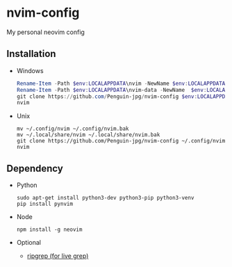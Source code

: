 # nvim-config

My personal neovim config

## Installation

- Windows

  ```powershell
  Rename-Item -Path $env:LOCALAPPDATA\nvim -NewName $env:LOCALAPPDATA\nvim.bak
  Rename-Item -Path $env:LOCALAPPDATA\nvim-data -NewName  $env:LOCALAPPDATA\nvim-data.bak
  git clone https://github.com/Penguin-jpg/nvim-config $env:LOCALAPPDATA\nvim
  nvim
  ```

- Unix

  ```shell
  mv ~/.config/nvim ~/.config/nvim.bak
  mv ~/.local/share/nvim ~/.local/share/nvim.bak
  git clone https://github.com/Penguin-jpg/nvim-config ~/.config/nvim
  nvim
  ```

## Dependency

- Python

  ```shell
  sudo apt-get install python3-dev python3-pip python3-venv
  pip install pynvim
  ```

- Node

  ```shell
  npm install -g neovim
  ```

- Optional
  - [ripgrep (for live grep)](https://github.com/BurntSushi/ripgrep)
